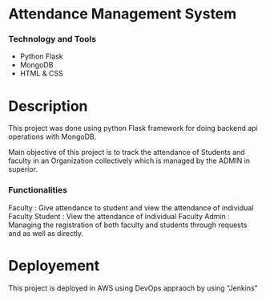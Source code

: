 <h1>Attendance Management System</h1>
<h3>Technology and Tools</h3>
<ul>
  <li>Python Flask</li>
  <li>MongoDB</li>
  <li>HTML & CSS</li>
</ul>
<h1>Description</h1>
<P> This project was done using python Flask framework for doing backend api operations with MongoDB.</P>
<p>Main objective of this project is to track the attendance of Students and faculty in an Organization collectively which is managed by the ADMIN in superior.</p>
<h3>Functionalities</h3>
Faculty : Give attendance to student and view the attendance of individual Faculty
Student : View the attendance of individual Faculty
Admin : Managing the registration of both faculty and students through requests and as well as directly.

<h1>Deployement</h1>
<p> This project is deployed in AWS using DevOps appraoch by using "Jenkins" </p>
